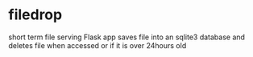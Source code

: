 # filedrop
short term file serving Flask app
saves file into an sqlite3 database and deletes file when accessed or if it is over 24hours old
